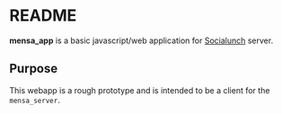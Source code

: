 # README

**mensa_app** is a basic javascript/web application for [Socialunch](https://github.com/chfin/mensa_server) server.

## Purpose

This webapp is a rough prototype and is intended to be a client for the `mensa_server`. 